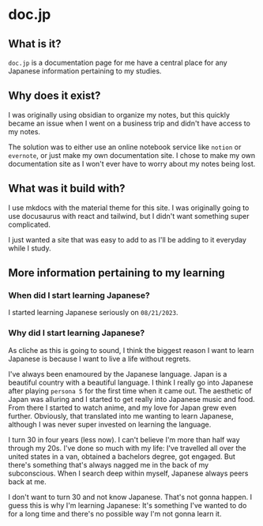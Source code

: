 # doc.jp

## What is it?

`doc.jp` is a documentation page for me have a central place for any Japanese information pertaining to my studies.

## Why does it exist?

I was originally using obsidian to organize my notes, but this quickly became an issue when I went on a business trip and didn't have access to my notes.

The solution was to either use an online notebook service like `notion` or `evernote`, or just make my own documentation site. I chose to make my own documentation site as I won't ever have to worry about my notes being lost.

## What was it build with?

I use mkdocs with the material theme for this site. I was originally going to use docusaurus with react and tailwind, but I didn't want something super complicated.

I just wanted a site that was easy to add to as I'll be adding to it everyday while I study.

## More information pertaining to my learning

### When did I start learning Japanese?

I started learning Japanese seriously on `08/21/2023`.

### Why did I start learning Japanese?

As cliche as this is going to sound, I think the biggest reason I want to learn Japanese is because I want to live a life without regrets.

I've always been enamoured by the Japanese language. Japan is a beautiful country with a beautiful language. I think I really go into Japanese after playing `persona 5` for the first time when it came out. The aesthetic of Japan was alluring and I started to get really into Japanese music and food. From there I started to watch anime, and my love for Japan grew even further. Obviously, that translated into me wanting to learn Japanese, although I was never super invested on learning the language.

I turn 30 in four years (less now). I can't believe I'm more than half way through my 20s. I've done so much with my life: I've travelled all over the united states in a van, obtained a bachelors degree, got engaged. But there's something that's always nagged me in the back of my subconscious. When I search deep within myself, Japanese always peers back at me.

I don't want to turn 30 and not know Japanese. That's not gonna happen. I guess this is why I'm learning Japanese: It's something I've wanted to do for a long time and there's no possible way I'm not gonna learn it.

